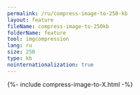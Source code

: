 ```yaml
---
permalink: /ru/compress-image-to-250-kb
layout: feature
fileName: compress-image-to-250kb
folderName: feature
tool: imgcompression
lang: ru
size: 250
type: kb
nointernationalization: true
---
```

{%- include compress-image-to-X.html -%}       
